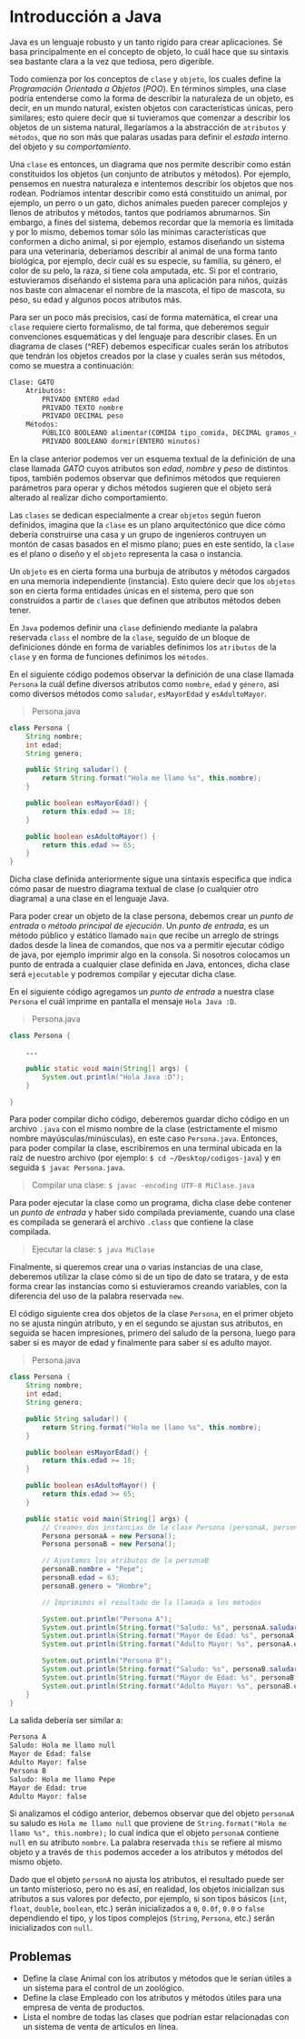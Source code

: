 # Introducción a Java

Java es un lenguaje robusto y un tanto rígido para crear aplicaciones. Se basa principalmente en el concepto de objeto, lo cuál hace que su sintaxis sea bastante clara a la vez que tediosa, pero digerible.

Todo comienza por los conceptos de `clase` y `objeto`, los cuales define la *Programación Orientada a Objetos* (*POO*). En términos simples, una clase podría entenderse como la forma de describir la naturaleza de un objeto, es decir, en un mundo natural, existen objetos con características únicas, pero similares; esto quiere decir que si tuvieramos que comenzar a describir los objetos de un sistema natural, llegaríamos a la abstracción de `atributos` y `métodos`, que no son más que palaras usadas para definir el *estado* interno del objeto y su *comportamiento*.

Una `clase` es entonces, un diagrama que nos permite describir como están constituidos los objetos (un conjunto de atributos y métodos). Por ejemplo, pensemos en nuestra naturaleza e intentemos describir los objetos que nos rodean. Podríamos intentar describir como está constituido un animal, por ejemplo, un perro o un gato, dichos animales pueden parecer complejos y llenos de atributos y métodos, tantos que podríamos abrumarnos. Sin embargo, a fines del sistema, debemos recordar que la memoria es limitada y por lo mismo, debemos tomar sólo las mínimas características que conformen a dicho animal, si por ejemplo, estamos diseñando un sistema para una veterinaria, deberíamos describir al animal de una forma tanto biológica, por ejemplo, decir cuál es su especie, su familia, su género, el color de su pelo, la raza, si tiene cola amputada, etc. Si por el contrario, estuvieramos diseñando el sistema para una aplicación para niños, quizás nos baste con almacenar el nombre de la mascota, el tipo de mascota, su peso, su edad y algunos pocos atributos más.

Para ser un poco más precisios, casi de forma matemática, el crear una `clase` requiere cierto formalismo, de tal forma, que deberemos seguir convenciones esquemáticas y del lenguaje para describir clases. En un diagrama de clases (^REF) debemos especificar cuales serán los atributos que tendrán los objetos creados por la clase y cuales serán sus métodos, como se muestra a continuación:

~~~txt
Clase: GATO
    Atributos:
        PRIVADO ENTERO edad
        PRIVADO TEXTO nombre
        PRIVADO DECIMAL peso
    Métodos:
        PÚBLICO BOOLEANO alimentar(COMIDA tipo_comida, DECIMAL gramos_comida)
        PRIVADO BOOLEANO dormir(ENTERO minutos)
~~~ 

En la clase anterior podemos ver un esquema textual de la definición de una clase llamada *GATO* cuyos atributos son *edad*, *nombre* y *peso* de distintos tipos, también podemos observar que definimos métodos que requieren parámetros para operar y dichos métodos sugieren que el objeto será alterado al realizar dicho comportamiento.

Las `clases` se dedican especialmente a crear `objetos` según fueron definidos, imagina que la `clase` es un plano arquitectónico que dice cómo debería construirse una casa y un grupo de ingenieros contruyen un montón de casas basados en el mismo plano; pues en este sentido, la `clase` es el plano o diseño y el `objeto` representa la casa o instancia.

Un `objeto` es en cierta forma una burbuja de atributos y métodos cargados en una memoria independiente (instancia). Esto quiere decir que los `objetos` son en cierta forma entidades únicas en el sistema, pero que son construidos a partir de `clases` que definen que atributos métodos deben tener.

En `Java` podemos definir una `clase` definiendo mediante la palabra reservada `class` el nombre de la `clase`, seguido de un bloque de definiciones dónde en forma de variables definimos los `atributos` de la `clase` y en forma de funciones definimos los `métodos`.

En el siguiente código podemos observar la definición de una clase llamada `Persona` la cuál define diversos atributos como `nombre`, `edad` y `género`, así como diversos métodos como `saludar`, `esMayorEdad` y `esAdultoMayor`.

> Persona.java

~~~java
class Persona {
    String nombre;
    int edad;
    String genero;

    public String saludar() {
        return String.format("Hola me llamo %s", this.nombre);
    }

    public boolean esMayorEdad() {
        return this.edad >= 18;
    }

    public boolean esAdultoMayor() {
        return this.edad >= 65;
    }
}
~~~

Dicha clase definida anteriormente sigue una sintaxis específica que indica cómo pasar de nuestro diagrama textual de clase (o cualquier otro diagrama) a una clase en el lenguaje Java.

Para poder crear un objeto de la clase persona, debemos crear un *punto de entrada* o *método principal de ejecución*. Un *punto de entrada*, es un método público y estático llamado `main` que recibe un arreglo de strings dados desde la línea de comandos, que nos va a permitir ejecutar código de java, por ejemplo imprimir algo en la consola. Si nosotros colocamos un punto de entrada a cualquier clase definida en Java, entonces, dicha clase será `ejecutable` y podremos compilar y ejecutar dicha clase.

En el siguiente código agregamos un *punto de entrada* a nuestra clase `Persona` el cuál imprime en pantalla el mensaje `Hola Java :D`.

> Persona.java

~~~java
class Persona {

    ...

    public static void main(String[] args) {
        System.out.println("Hola Java :D");
    }

}
~~~

Para poder compilar dicho código, deberemos guardar dicho código en un archivo `.java` con el mismo nombre de la clase (estrictamente el mismo nombre mayúsculas/minúsculas), en este caso `Persona.java`. Entonces, para poder compilar la clase, escribiremos en una terminal ubicada en la raíz de nuestro archivo (por ejemplo: `$ cd ~/Desktop/codigos-java`) y en seguida `$ javac Persona.java`.

> Compilar una clase: `$ javac -encoding UTF-8 MiClase.java`

Para poder ejecutar la clase como un programa, dicha clase debe contener un *punto de entrada* y haber sido compilada previamente, cuando una clase es compilada se generará el archivo `.class` que contiene la clase compilada.

> Ejecutar la clase: `$ java MiClase`

Finalmente, si queremos crear una o varias instancias de una clase, deberemos utilizar la clase cómo si de un tipo de dato se tratara, y de esta forma crear las instancias como si estuvieramos creando variables, con la diferencia del uso de la palabra reservada `new`.

El código siguiente crea dos objetos de la clase `Persona`, en el primer objeto no se ajusta ningún atributo, y en el segundo se ajustan sus atributos, en seguida se hacen impresiones, primero del saludo de la persona, luego para saber si es mayor de edad y finalmente para saber si es adulto mayor.

> Persona.java

~~~java
class Persona {
    String nombre;
    int edad;
    String genero;

    public String saludar() {
        return String.format("Hola me llamo %s", this.nombre);
    }

    public boolean esMayorEdad() {
        return this.edad >= 18;
    }

    public boolean esAdultoMayor() {
        return this.edad >= 65;
    }

    public static void main(String[] args) {
        // Creamos dos instancias de la clase Persona (personaA, personaB)
        Persona personaA = new Persona();
        Persona personaB = new Persona();

        // Ajustamos los atributos de la personaB
        personaB.nombre = "Pepe";
        personaB.edad = 63;
        personaB.genero = "Hombre";

        // Imprimimos el resultado de la llamada a los métodos

        System.out.println("Persona A");
        System.out.println(String.format("Saludo: %s", personaA.saludar()));
        System.out.println(String.format("Mayor de Edad: %s", personaA.esMayorEdad()));
        System.out.println(String.format("Adulto Mayor: %s", personaA.esAdultoMayor()));

        System.out.println("Persona B");
        System.out.println(String.format("Saludo: %s", personaB.saludar()));
        System.out.println(String.format("Mayor de Edad: %s", personaB.esMayorEdad()));
        System.out.println(String.format("Adulto Mayor: %s", personaB.esAdultoMayor()));
    }
}
~~~

La salida debería ser similar a:

~~~txt
Persona A
Saludo: Hola me llamo null
Mayor de Edad: false
Adulto Mayor: false
Persona B
Saludo: Hola me llamo Pepe
Mayor de Edad: true
Adulto Mayor: false
~~~

Si analizamos el código anterior, debemos observar que del objeto `personaA` su saludo es `Hola me llamo null` que proviene de `String.format("Hola me llamo %s", this.nombre);` lo cual indica que el objeto `personaA` contiene `null` en su atributo `nombre`. La palabra reservada `this` se refiere al mismo objeto y a través de `this` podemos acceder a los atributos y métodos del mismo objeto.

Dado que el objeto `personA` no ajusta los atributos, el resultado puede ser un tanto místerioso, pero no es así, en realidad, los objetos inicializan sus atributos a sus valores por defecto, por ejemplo, si son tipos básicos (`int`, `float`, `double`, `boolean`, etc.) serán inicializados a `0`, `0.0f`, `0.0` o `false` dependiendo el tipo, y los tipos complejos (`String`, `Persona`, etc.) serán inicializados con `null`.

## Problemas

* Define la clase Animal con los atributos y métodos que le serían útiles a un sistema para el control de un zoológico.
* Define la clase Empleado con los atributos y métodos útiles para una empresa de venta de productos.
* Lista el nombre de todas las clases que podrían estar relacionadas con un sistema de venta de artículos en línea.
